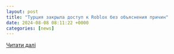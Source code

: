 ```yaml
---
layout: post
title: "Турция закрыла доступ к Roblox без объяснения причин"
date: 2024-08-08 08:11:22 +0000
categories: [news]
---
```


[Читати далі](https://life.ru/p/1678356)

